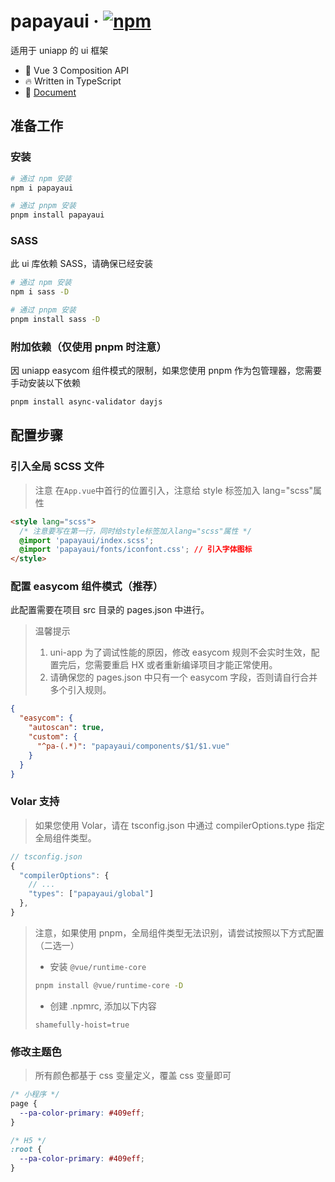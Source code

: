 # papayaui &middot; [![npm](https://img.shields.io/npm/v/papayaui.svg)](https://www.npmjs.com/package/papayaui)

适用于 uniapp 的 ui 框架

- 💪 Vue 3 Composition API
- 🔥 Written in TypeScript
- 🧀 [Document](https://jiangwei58.github.io/papayaui)

## 准备工作

### 安装

```bash
# 通过 npm 安装
npm i papayaui

# 通过 pnpm 安装
pnpm install papayaui
```

### SASS

此 ui 库依赖 SASS，请确保已经安装

```bash
# 通过 npm 安装
npm i sass -D

# 通过 pnpm 安装
pnpm install sass -D
```

### 附加依赖（仅使用 pnpm 时注意）

因 uniapp easycom 组件模式的限制，如果您使用 pnpm 作为包管理器，您需要手动安装以下依赖

```bash
pnpm install async-validator dayjs
```

## 配置步骤

### 引入全局 SCSS 文件

> 注意
> 在`App.vue`中首行的位置引入，注意给 style 标签加入 lang="scss"属性

```html
<style lang="scss">
  /* 注意要写在第一行，同时给style标签加入lang="scss"属性 */
  @import 'papayaui/index.scss';
  @import 'papayaui/fonts/iconfont.css'; // 引入字体图标
</style>
```

### 配置 easycom 组件模式（推荐）

此配置需要在项目 src 目录的 pages.json 中进行。

> 温馨提示
>
> 1. uni-app 为了调试性能的原因，修改 easycom 规则不会实时生效，配置完后，您需要重启 HX 或者重新编译项目才能正常使用。
> 2. 请确保您的 pages.json 中只有一个 easycom 字段，否则请自行合并多个引入规则。

```json
{
  "easycom": {
    "autoscan": true,
    "custom": {
      "^pa-(.*)": "papayaui/components/$1/$1.vue"
    }
  }
}
```

### Volar 支持

> 如果您使用 Volar，请在 tsconfig.json 中通过 compilerOptions.type 指定全局组件类型。

```typescript
// tsconfig.json
{
  "compilerOptions": {
    // ...
    "types": ["papayaui/global"]
  },
}
```

> 注意，如果使用 pnpm，全局组件类型无法识别，请尝试按照以下方式配置（二选一）
>
> - 安装 `@vue/runtime-core`
> ```bash
> pnpm install @vue/runtime-core -D
> ```
> - 创建 .npmrc, 添加以下内容
> ```
> shamefully-hoist=true
> ```

### 修改主题色

> 所有颜色都基于 css 变量定义，覆盖 css 变量即可

```css
/* 小程序 */
page {
  --pa-color-primary: #409eff;
}

/* H5 */
:root {
  --pa-color-primary: #409eff;
}
```

